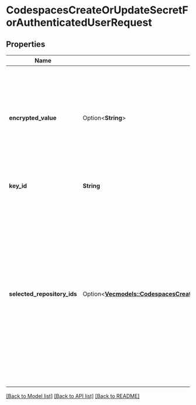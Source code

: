 # CodespacesCreateOrUpdateSecretForAuthenticatedUserRequest

## Properties

Name | Type | Description | Notes
------------ | ------------- | ------------- | -------------
**encrypted_value** | Option<**String**> | Value for your secret, encrypted with [LibSodium](https://libsodium.gitbook.io/doc/bindings_for_other_languages) using the public key retrieved from the [Get the public key for the authenticated user](https://docs.github.com/rest/codespaces/secrets#get-public-key-for-the-authenticated-user) endpoint. | [optional]
**key_id** | **String** | ID of the key you used to encrypt the secret. | 
**selected_repository_ids** | Option<[**Vec<models::CodespacesCreateOrUpdateSecretForAuthenticatedUserRequestSelectedRepositoryIdsInner>**](codespaces_create_or_update_secret_for_authenticated_user_request_selected_repository_ids_inner.md)> | An array of repository ids that can access the user secret. You can manage the list of selected repositories using the [List selected repositories for a user secret](https://docs.github.com/rest/codespaces/secrets#list-selected-repositories-for-a-user-secret), [Set selected repositories for a user secret](https://docs.github.com/rest/codespaces/secrets#set-selected-repositories-for-a-user-secret), and [Remove a selected repository from a user secret](https://docs.github.com/rest/codespaces/secrets#remove-a-selected-repository-from-a-user-secret) endpoints. | [optional]

[[Back to Model list]](../README.md#documentation-for-models) [[Back to API list]](../README.md#documentation-for-api-endpoints) [[Back to README]](../README.md)


